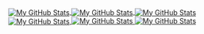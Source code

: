<a href="https://github.com/shahriyar13#gh-light-mode-only">
  <img align="center" src="https://github-readme-stats.vercel.app/api?username=shahriyar13&show_icons=true&show=prs_merged,prs_merged_percentage&theme=buefy#gh-light-mode-only" alt="My GitHub Stats" />
</a>

<a href="https://github.com/shahriyar13#gh-dark-mode-only">
  <img align="center" src="https://github-readme-stats.vercel.app/api?username=shahriyar13&show_icons=true&show=prs_merged,prs_merged_percentage&theme=github_dark#gh-dark-mode-only" alt="My GitHub Stats" />
</a>

<a href="https://github.com/shahriyar13#gh-light-mode-only">
  <img align="center" src="https://github-readme-stats.vercel.app/api/top-langs/?username=shahriyar13&hide_progress=false&layout=compact&theme=buefy#gh-light-mode-only" alt="My GitHub Stats" />
</a>

<a href="https://github.com/shahriyar13#gh-dark-mode-only">
  <img align="center" src="https://github-readme-stats.vercel.app/api/top-langs/?username=shahriyar13&hide_progress=false&layout=compact&theme=github_dark#gh-dark-mode-only" alt="My GitHub Stats" />
</a>

<a href="https://github.com/shahriyar13#gh-light-mode-only">
  <img src="https://github-readme-stats.vercel.app/api/wakatime?username=shahriyar13&layout=compact&theme=buefy#gh-light-mode-only" alt="My GitHub Stats" />
</a>

<a href="https://github.com/shahriyar13#gh-dark-mode-only">
  <img src="https://github-readme-stats.vercel.app/api/wakatime?username=shahriyar13&layout=compact&theme=github_dark#gh-dark-mode-only" alt="My GitHub Stats" />
</a>
